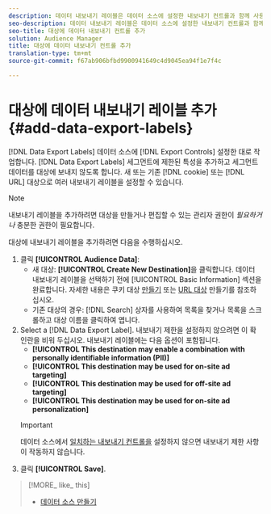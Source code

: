 ```yaml
---
description: 데이터 내보내기 레이블은 데이터 소스에 설정한 내보내기 컨트롤과 함께 사용할 수 있습니다. 데이터 내보내기 레이블을 사용하면 제한된 트레이트를 세그먼트에 추가할 수 없으며 세그먼트 데이터를 대상에 전송할 수 없습니다. 여러 개의 내보내기 레이블을 새 쿠키 또는 기존 쿠키 또는 URL 대상으로 설정할 수 있습니다.
seo-description: 데이터 내보내기 레이블은 데이터 소스에 설정한 내보내기 컨트롤과 함께 사용할 수 있습니다. 데이터 내보내기 레이블을 사용하면 제한된 트레이트를 세그먼트에 추가할 수 없으며 세그먼트 데이터를 대상에 전송할 수 없습니다. 여러 개의 내보내기 레이블을 새 쿠키 또는 기존 쿠키 또는 URL 대상으로 설정할 수 있습니다.
seo-title: 대상에 데이터 내보내기 컨트롤 추가
solution: Audience Manager
title: 대상에 데이터 내보내기 컨트롤 추가
translation-type: tm+mt
source-git-commit: f67ab906bfbd9900941649c4d9045ea94f1e7f4c

---
```




# 대상에 데이터 내보내기 레이블 추가 {#add-data-export-labels}

[!DNL Data Export Labels] 데이터 소스에 [!DNL Export Controls] 설정한 대로 작업합니다. [!DNL Data Export Labels] 세그먼트에 제한된 특성을 추가하고 세그먼트 데이터를 대상에 보내지 않도록 합니다. 새 또는 기존 [!DNL cookie] 또는 [!DNL URL] 대상으로 여러 내보내기 레이블을 설정할 수 있습니다.

>[!NOTE]
>
>내보내기 레이블을 추가하려면 대상을 만들거나 편집할 수 있는 관리자 권한이 *필요하거나* 충분한 권한이 필요합니다.

<!-- t_export_labels.xml -->

대상에 내보내기 레이블을 추가하려면 다음을 수행하십시오.

1. 클릭 **[!UICONTROL Audience Data]**:
   * 새 대상: **[!UICONTROL Create New Destination]**&#x200B;을 클릭합니다. 데이터 내보내기 레이블을 선택하기 전에 [!UICONTROL Basic Information] 섹션을 완료합니다. 자세한 내용은 쿠키 대상 [만들기](../../features/destinations/create-cookie-destination.md) 또는 [URL 대상](../../features/destinations/create-url-destination.md) 만들기를 참조하십시오.
   * 기존 대상의 경우: [!DNL Search] 상자를 사용하여 목록을 찾거나 목록을 스크롤하고 대상 이름을 클릭하여 엽니다.
1. Select a [!DNL Data Export Label]. 내보내기 제한을 설정하지 않으려면 이 확인란을 비워 두십시오. 내보내기 레이블에는 다음 옵션이 포함됩니다.
   * **[!UICONTROL This destination may enable a combination with personally identifiable information (PII)]**
   * **[!UICONTROL This destination may be used for on-site ad targeting]**
   * **[!UICONTROL This destination may be used for off-site ad targeting]**
   * **[!UICONTROL This destination may be used for on-site ad personalization]**
   >[!IMPORTANT]
   >
   >데이터 소스에서 [일치하는 내보내기 컨트롤을](../../features/data-export-controls.md) 설정하지 않으면 내보내기 제한 사항이 작동하지 않습니다.
1. 클릭 **[!UICONTROL Save]**.

>[!MORE_ like_ this]
>
>* [데이터 소스 만들기](../../features/manage-datasources.md#create-data-source)
